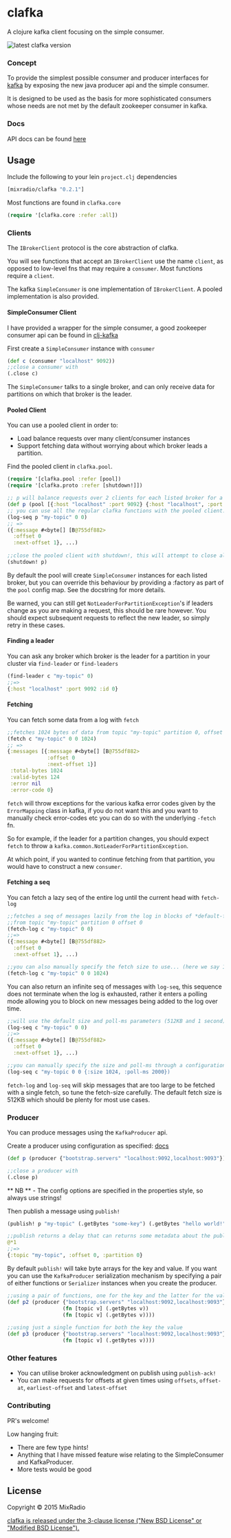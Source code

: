 # clafka

A clojure kafka client focusing on the simple consumer.

![latest clafka version](https://clojars.org/mixradio/clafka/latest-version.svg)

### Concept

To provide the simplest possible consumer and producer interfaces for [kafka](http://kafka.apache.org/documentation.html) by exposing the new java producer api and the simple consumer.

It is designed to be used as the basis for more sophisticated consumers whose needs are not met 
by the default zookeeper consumer in kafka.

### Docs

API docs can be found [here](http://mixradio.github.io/clafka)
    
## Usage

Include the following to your lein `project.clj` dependencies

```clojure 
[mixradio/clafka "0.2.1"]
```

Most functions are found in `clafka.core`

```clojure
(require '[clafka.core :refer :all])
```
### Clients

The `IBrokerClient` protocol is the core abstraction of clafka.

You will see functions that accept an `IBrokerClient` use the name `client`, as opposed to low-level fns
that may require a `consumer`. Most functions require a `client`.

The kafka `SimpleConsumer` is one implementation of `IBrokerClient`. A pooled implementation is also provided.

#### SimpleConsumer Client
I have provided a wrapper for the simple consumer, a good zookeeper consumer api can be found in [clj-kafka](http://github.com/pingles/clj-kafka)

First create a `SimpleConsumer` instance with `consumer`

```clojure
(def c (consumer "localhost" 9092))
;;close a consumer with
(.close c)
```

The `SimpleConsumer` talks to a single broker, and can only receive data for partitions on which that
broker is the leader.


#### Pooled Client

You can use a pooled client in order to:
- Load balance requests over many client/consumer instances
- Support fetching data without worrying about which broker leads a partition.

Find the pooled client in `clafka.pool`.

```clojure
(require '[clafka.pool :refer [pool])
(require '[clafka.proto :refer [shutdown!]])

;; p will balance requests over 2 clients for each listed broker for a total of 4 clients.
(def p (pool [{:host "localhost" :port 9092} {:host "localhost", :port "9093"}] 2))
;; you can use all the regular clafka functions with the pooled client.
(log-seq p "my-topic" 0 0)
;; =>
({:message #<byte[] [B@755df882>
  :offset 0 
  :next-offset 1}, ...)
  
;;close the pooled client with shutdown!, this will attempt to close all underlying clients.
(shutdown! p)
```

By default the pool will create `SimpleConsumer` instances for each listed broker, but you can override
this behaviour by providing a :factory as part of the `pool` config map. See the docstring for more details.

Be warned, you can still get `NotLeaderForPartitionException`'s if leaders change as you are making a request, this 
should be rare however. You should expect subsequent requests to reflect the new leader, so simply retry in these cases.

#### Finding a leader

You can ask any broker which broker is the leader for a partition in your cluster via
`find-leader` or `find-leaders`

```clojure 
(find-leader c "my-topic" 0)
;;=>
{:host "localhost" :port 9092 :id 0}
```

#### Fetching
You can fetch some data from a log with `fetch`

```clojure
;;fetches 1024 bytes of data from topic "my-topic" partition 0, offset 0.
(fetch c "my-topic" 0 0 1024)
;; =>
{:messages [{:message #<byte[] [B@755df882>
             :offset 0 
             :next-offset 1}]
 :total-bytes 1024 
 :valid-bytes 124
 :error nil 
 :error-code 0}
```
`fetch` will throw exceptions for the various 
kafka error codes given by the `ErrorMapping` class in kafka, if you do not want this and you want to manually check error-codes etc you can do so with the underlying `-fetch` fn.

So for example, if the leader for a partition changes, you should expect `fetch` to throw a 
`kafka.common.NotLeaderForPartitionException`.

At which point, if you wanted to continue fetching from that partition, you would have to construct a 
new `consumer`.

#### Fetching a seq

You can fetch a lazy seq of the entire log until the current head with `fetch-log`
```clojure
;;fetches a seq of messages lazily from the log in blocks of *default-fetch-size*
;;from topic "my-topic" partition 0 offset 0
(fetch-log c "my-topic" 0 0) 
;;=>
({:message #<byte[] [B@755df882>
  :offset 0 
  :next-offset 1}, ...)

;;you can also manually specify the fetch size to use... (here we say 1024 bytes)
(fetch-log c "my-topic" 0 0 1024)
```

You can also return an infinite seq of messages with `log-seq`, this sequence does not 
terminate when the log is exhausted, rather it enters a polling mode allowing you to block on new messages being added to the log over time.

```clojure
;;will use the default size and poll-ms parameters (512KB and 1 second)
(log-seq c "my-topic" 0 0)
;;=>
({:message #<byte[] [B@755df882>
  :offset 0 
  :next-offset 1}, ...)

;;you can manually specify the size and poll-ms through a configuration map
(log-seq c "my-topic 0 0 {:size 1024, :poll-ms 2000})
``` 
 
`fetch-log` and `log-seq` will skip messages that are too large to be fetched with a single fetch,
so tune the fetch-size carefully. The default fetch size is 512KB which should be plenty 
for most use cases.

### Producer 

You can produce messages using the `KafkaProducer` api.

Create a producer using configuration as specified: [docs](http://kafka.apache.org/documentation.html#newproducerconfigs)
```clojure
(def p (producer {"bootstrap.servers" "localhost:9092,localhost:9093"}))

;;close a producer with 
(.close p)
```
** NB ** - The config options are specified in the properties style, so always use strings!

Then publish a message using  `publish!`

```clojure
(publish! p "my-topic" (.getBytes "some-key") (.getBytes "hello world!"))

;;publish returns a delay that can returns some metadata about the publish 
@*1 
;;=> 
{:topic "my-topic", :offset 0, :partition 0}

```

By default `publish!` will take byte arrays for the key and value. If you want you can use the `KafkaProducer` serialization mechanism by specifying a pair of either functions or `Serializer` instances when you create the producer.

```clojure
;;using a pair of functions, one for the key and the latter for the value
(def p2 (producer {"bootstrap.servers" "localhost:9092,localhost:9093"} 
                  (fn [topic v] (.getBytes v))
                  (fn [topic v] (.getBytes v))))
                  
;;using just a single function for both the key the value
(def p3 (producer {"bootstrap.servers" "localhost:9092,localhost:9093"}
                  (fn [topic v] (.getBytes v))))
```

### Other features

- You can utilise broker acknowledgment on publish using `publish-ack!`
- You can make requests for offsets at given times using `offsets`, `offset-at`, `earliest-offset` and `latest-offset`

### Contributing

PR's welcome!

Low hanging fruit:
- There are few type hints!
- Anything that I have missed feature wise relating to the SimpleConsumer and KafkaProducer.
- More tests would be good

## License
Copyright © 2015 MixRadio

[clafka is released under the 3-clause license ("New BSD License" or "Modified BSD License").](http://github.com/mixradio/clafka/blob/master/LICENSE)

